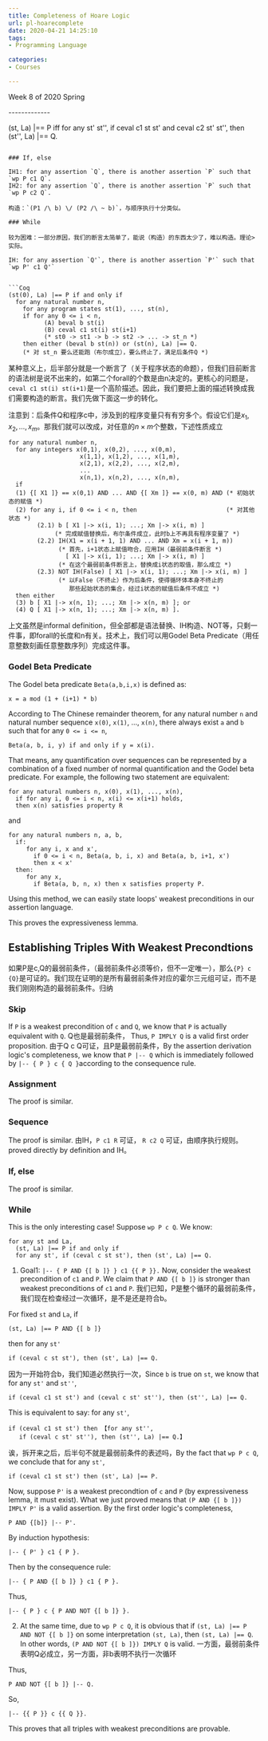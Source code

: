 ```yaml
---
title: Completeness of Hoare Logic
url: pl-hoarecomplete
date: 2020-04-21 14:25:10
tags: 
- Programming Language

categories: 
- Courses

---
```


Week 8 of 2020 Spring

<!--more



Recall:
- 可证：可以由推理规则推出
- 有效：前后条件满足指称语义，（由于可能存在逻辑变量，引入前后一致的指派）

若可证，则有效（soundness）
若有效，则可证（complete）

## Weakest Precondition

### Definition

我们首先引入一阶逻辑的有效性的定义，以及最弱前条件的定义。

```Coq
Definition FOL_valid (P: Assertion): Prop :=
  forall J: Interp, J |== P.

Definition wp' (P: Assertion) (c: com) (Q: Assertion): Prop :=
  (|== {{ P }} c {{ Q }}) /\
  (forall P', (|== {{ P' }} c {{ Q }}) -> FOL_valid  (P' IMPLY P)).
```

一个条件是最弱前条件，if：它是**有效的前条件**，且它是最弱的（对任意其他有效的P’，那么P’比P强）。

如果我们证明了c和Q的最弱前条件都可证，那么我们就证明了completeness，（因为可以其他任意前条件都可以由consequence rule推出）

在接下来的证明中，我们还会用到最弱前条件的一个等价定义（原定义没有说出怎样的指派、怎样的程序状态会满足最弱前条件），最弱前条件=“某一个状态和指派的集合满足最弱前条件”。

```Coq
Definition wp (P: Assertion) (c: com) (Q: Assertion): Prop :=
  forall st La,
    (st, La) |== P <->
    (forall st', ceval c st st' -> (st', La) |== Q).
```

### Equivalent between two definitions of Weakest Precondition

这两个定义是不是一样的？是的，我们今天暂时证明`wp P -> wp' P`。
```Coq
Lemma wp_wp': forall P c Q,
  wp P c Q -> wp' P c Q.
Proof.
  intros.
  unfold wp in H; unfold wp'.
  split.
  (* 定义2的任意P，确实是使霍尔三元组有效的一个前条件。 *)
  + unfold valid.  (* |== {{P}} c {{Q}} defined by denotation, trivial *)
    intros.
    specialize (H st1 La).
    firstorder.
  (* 定义2的任意P，确实是使霍尔三元组最弱前条件。
     idea: 对任意指派，要么成立，要么不成立 *)
  + intros.
    unfold FOL_valid; simpl.
    intros.
    destruct J as [st La].
    rewrite H.
    unfold valid in H0. (* H0 说的是 |== {{P'}} c {{Q}}，展开是一样的 *)
    specialize (H0 La st). (* 代入given arbitrary variable *)
    pose proof classic ((st, La) |== P').
    destruct H1; [right | left; exact H1].
    firstorder.
Qed.
```

### Roadmap

Work to be Done:
```Coq
Definition expressive: Prop := (* 最弱前条件存在 *)
  forall c Q, exists P, wp P c Q.

Definition wp_provable (T: FirstOrderLogic): Prop :=
  (* 最弱前条件构成的三元组可证 *)
  forall P c Q, wp P c Q -> |-- {{ P }} c {{ Q }}.
```

如果以上两点成立+一阶逻辑的完全性，我们就可以得到霍尔逻辑的完全性。
```
Proposition Hoare_complete_main_proof: forall T: FirstOrderLogic,
  expressive ->
  wp_provable T ->
  FOL_complete T ->
  hoare_complete T.
```

## Proof of Expressiveness

Recall：看待断言的方式：语法树/符合命题的程序状态集合。如果用后者看待断言，那expressive是必然成立的，directly from wp definition。为了证明的完整性，我们本节看作语法树，对表达力进行证明。相比之下，上文给出的第二个命题是更核心的内容。

By induction over the syntax tree of c.

### Skip

Let `P` be `Q`. Then for given `st` and `La`, it is obvious that `(st, La) |== P` is equivalent to
```Coq
forall st', ceval c st st' -> (st, La) |== Q
```
since `c = Skip` and `P = Q`.

### Assignment

Recall：语法替换本质上等于程序状态做替换。显然的。

### Sequence

IH1: for any assertion `Q`, there is another assertion `P` such that `wp P c1 Q`.
IH2: for any assertion `Q`, there is another assertion `P` such that `wp P c2 Q`.

构造：针对给定的Q，先由IH2找P1，再由IH1根据P1找P2。P2就是了。

是不是后半部分最弱前条件的最弱前条件就是整个sequence的最弱前条件？是的：
```Coq
(st, La) |== P iff for any st', if ceval c1 st st', then (st', La) |== Q0;
(st, La) |== Q0 iff for any st', if ceval c2 st st', then (st', La) |== Q.
----->-------------
(st, La) |== P iff for any st' st'',
    if ceval c1 st st' and ceval c2 st' st'', then (st'', La) |== Q.
```

### If, else

IH1: for any assertion `Q`, there is another assertion `P` such that `wp P c1 Q`.
IH2: for any assertion `Q`, there is another assertion `P` such that `wp P c2 Q`.

构造：`(P1 /\ b) \/ (P2 /\ ~ b)`，与顺序执行十分类似。

### While

较为困难：一部分原因，我们的断言太简单了，能说（构造）的东西太少了，难以构造。理论>实际。

IH: for any assertion `Q'`, there is another assertion `P'` such that `wp P' c1 Q'`


```Coq
(st(0), La) |== P if and only if
  for any natural number n,
    for any program states st(1), ..., st(n),
    if for any 0 <= i < n,
          (A) beval b st(i)
          (B) ceval c1 st(i) st(i+1)
          (* st0 -> st1 -> b -> st2 -> ... -> st_n *)
    then either (beval b st(n)) or (st(n), La) |== Q.
    (* 对 st_n 要么还能跑（布尔成立），要么终止了，满足后条件Q *)
```

某种意义上，后半部分就是一个断言了（关于程序状态的命题），但我们目前断言的语法树是说不出来的，如第二个forall的个数是由n决定的。更核心的问题是，`ceval c1 st(i) st(i+1)`是一个高阶描述。因此，我们要把上面的描述转换成我们需要构造的断言。我们先做下面这一步的转化。

注意到：后条件Q和程序c中，涉及到的程序变量只有有穷多个。假设它们是$x_1,x_2,\ldots,x_m$。那我们就可以改成，对任意的$n\times m$个整数，下述性质成立

```Coq
for any natural number n,
  for any integers x(0,1), x(0,2), ..., x(0,m),
                    x(1,1), x(1,2), ..., x(1,m),
                    x(2,1), x(2,2), ..., x(2,m),
                    ...
                    x(n,1), x(n,2), ..., x(n,m),
  if
  (1) {[ X1 ]} == x(0,1) AND ... AND {[ Xm ]} == x(0, m) AND (* 初始状态的赋值 *)
  (2) for any i, if 0 <= i < n, then                         (* 对其他状态 *)
        (2.1) b [ X1 |-> x(i, 1); ...; Xm |-> x(i, m) ]      
             (* 完成赋值替换后，布尔条件成立，此时b上不再具有程序变量了 *)
        (2.2) IH(X1 = x(i + 1, 1) AND ... AND Xm = x(i + 1, m)) 
              (* 首先，i+1状态上赋值吻合，应用IH（最弱前条件断言 *)
                [ X1 |-> x(i, 1); ...; Xm |-> x(i, m) ]
              (* 在这个最弱前条件断言上，替换成i状态的取值，那么成立 *)
        (2.3) NOT IH(False) [ X1 |-> x(i, 1); ...; Xm |-> x(i, m) ]
              (* 以False（不终止）作为后条件，使得循环体本身不终止的
                 那些起始状态的集合，经过i状态的赋值后条件不成立 *)
  then either
  (3) b [ X1 |-> x(n, 1); ...; Xm |-> x(n, m) ]; or
  (4) Q [ X1 |-> x(n, 1); ...; Xm |-> x(n, m) ].
```

上文虽然是informal definition，但全部都是语法替换、IH构造、NOT等，只剩一件事，即forall的长度和n有关。技术上，我们可以用Godel Beta Predicate（用任意整数刻画任意整数序列）完成这件事。


### Godel Beta Predicate

The Godel beta predicate `Beta(a,b,i,x)` is defined as:

    x = a mod (1 + (i+1) * b)

According to The Chinese remainder theorem, for any natural number `n` and natural number sequence `x(0)`, `x(1)`, ..., `x(n)`, there always exist `a` and `b` such that for any `0 <= i <= n`,

    Beta(a, b, i, y) if and only if y = x(i).

That means, any quantification over sequences can be represented by a combination of a fixed number of normal quantification and the Godel beta predicate. For example, the following two statement are equivalent:

    for any natural numbers n, x(0), x(1), ..., x(n),
      if for any i, 0 <= i < n, x(i) <= x(i+1) holds,
      then x(n) satisfies property R

and

    for any natural numbers n, a, b,
      if:
         for any i, x and x',
           if 0 <= i < n, Beta(a, b, i, x) and Beta(a, b, i+1, x')
           then x < x'
      then:
         for any x,
           if Beta(a, b, n, x) then x satisfies property P.

Using this method, we can easily state loops' weakest preconditions in our assertion language.

This proves the expressiveness lemma.


## Establishing Triples With Weakest Precondtions

如果P是c,Q的最弱前条件，（最弱前条件必须等价，但不一定唯一），那么`{P} c {Q}`是可证的。我们现在证明的是所有最弱前条件对应的霍尔三元组可证，而不是我们刚刚构造的最弱前条件。归纳

### Skip

If `P` is a weakest precondition of `c` and `Q`, we know that `P` is actually equivalent with `Q`. Q也是最弱前条件， Thus, ` P IMPLY Q ` is a valid first order proposition. 由于Q c Q可证，且P是最弱前条件，By the assertion derivation logic's completeness, we know that `P |-- Q` which is immediately followed by `|-- { P } c { Q }`according to the consequence rule.

### Assignment

The proof is similar.

### Sequence

The proof is similar. 由IH，`P c1 R` 可证， `R c2 Q` 可证，由顺序执行规则。proved directly by definition and IH。

### If, else

The proof is similar.

### While

This is the only interesting case! Suppose `wp P c Q`. We know:

    for any st and La,
      (st, La) |== P if and only if
      for any st', if (ceval c st st'), then (st', La) |== Q.

1. Goal1: `|-- { P AND {[ b ]} } c1 {{ P }}.`
   Now, consider the weakest precondition of `c1` and `P`. We claim that `P AND {[ b ]}` is stronger than weakest preconditions of `c1` and `P`. 
   我们已知，P是整个循环的最弱前条件，我们现在检查经过一次循环，是不是还是符合b。

For fixed `st` and `La`, if

    (st, La) |== P AND {[ b ]}

then for any `st'`

    if (ceval c st st'), then (st', La) |== Q.

因为一开始符合b，我们知道必然执行一次，Since `b` is true on `st`, we know that for any `st'` and `st''`,

    if (ceval c1 st st') and (ceval c st' st''), then (st'', La) |== Q.

This is equivalent to say: for any `st'`,

    if (ceval c1 st st') then 【for any st'',
       if (ceval c st' st''), then (st'', La) |== Q.】

诶，拆开来之后，后半句不就是最弱前条件的表述吗，By the fact that `wp P c Q`, we conclude that for any `st'`,

    if (ceval c1 st st') then (st', La) |== P.

Now, suppose `P'` is a weakest precondtion of `c` and `P` (by expressiveness
lemma, it must exist). What we just proved means that `(P AND {[ b ]}) IMPLY P'`
is a valid assertion. By the first order logic's completeness,

    P AND {[b]} |-- P'.

By induction hypothesis:

    |-- { P' } c1 { P }.

Then by the consequence rule:

    |-- { P AND {[ b ]} } c1 { P }.

Thus,

    |-- { P } c { P AND NOT {[ b ]} }.

2. At the same time, due to `wp P c Q`, it is obvious that if `(st, La) |== P AND NOT {[ b ]}` on some interpretation `(st, La)`, then `(st, La) |== Q`. In other words, `(P AND NOT {[ b ]}) IMPLY Q` is valid. 一方面，最弱前条件表明Q必成立，另一方面，非b表明不执行一次循环
 
Thus,

    P AND NOT {[ b ]} |-- Q.

So,

    |-- {{ P }} c {{ Q }}.

This proves that all triples with weakest preconditions are provable.